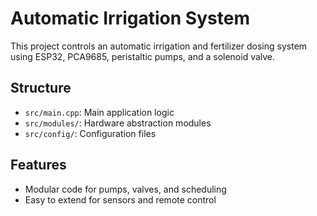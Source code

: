 # Automatic Irrigation System

This project controls an automatic irrigation and fertilizer dosing system using ESP32, PCA9685, peristaltic pumps, and a solenoid valve.

## Structure
- `src/main.cpp`: Main application logic
- `src/modules/`: Hardware abstraction modules
- `src/config/`: Configuration files

## Features
- Modular code for pumps, valves, and scheduling
- Easy to extend for sensors and remote control 